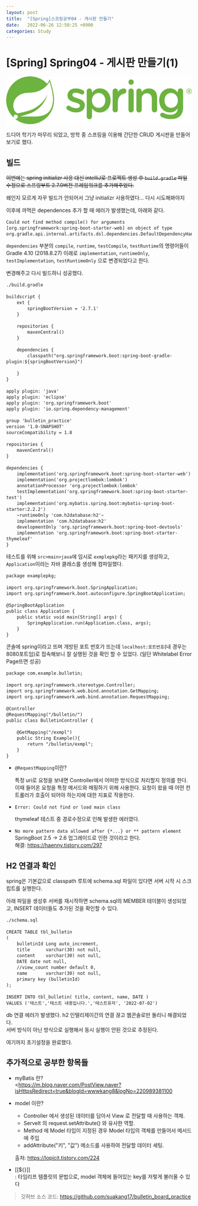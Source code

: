 ```yaml
---
layout: post
title:  "[Spring]스프링공부04 - 게시판 만들기"
date:   2022-06-26 12:50:25 +0900
categories: Study
---
```


# [Spring] Spring04 - 게시판 만들기(1)

<img src='/assets/img/docs/springlogo.svg' />  

드디어 학기가 마무리 되었고, 방학 중 스프링을 이용해 간단한 CRUD 게시판을 만들어보기로 했다.

## 빌드

~~이번에는 spring initializr 사용 대신 intelliJ로 프로젝트 생성 후 `build.gradle` 파일 수정으로 스프링부트 2.7.0버전 프레임워크를 추가해주었다.~~  

왜인지 모르게 자꾸 빌드가 안되어서 그냥 initializr 사용하였다... 다시 시도해봐야지

이후에 까먹은 dependences 추가 할 때 에러가 발생했는데, 아래와 같다.

``` 
Could not find method compile() for arguments [org.springframework:spring-boot-starter-web] on object of type org.gradle.api.internal.artifacts.dsl.dependencies.DefaultDependencyHandler.
```  

`dependencies` 부분의 `compile`, `runtime`, `testCompile`, `testRuntime`의 명령어들이 Gradle 4.10 (2018.8.27) 이래로 `implementation`, `runtimeOnly`, `testImplementation`, `testRuntimeOnly` 으로 변경되었다고 한다.   

변경해주고 다시 빌드하니 성공했다.


```
./build.gradle

buildscript {
    ext {
        springBootVersion = '2.7.1'
    }

    repositories {
        mavenCentral()
    }

    dependencies {
        classpath("org.springframework.boot:spring-boot-gradle-plugin:${springBootVersion}")

    }
}

apply plugin: 'java'
apply plugin: 'eclipse'
apply plugin: 'org.springframework.boot'
apply plugin: 'io.spring.dependency-management'

group 'bulletin_practice'
version '1.0-SNAPSHOT'
sourceCompatibility = 1.8

repositories {
    mavenCentral()
}

dependencies {
    implementation('org.springframework.boot:spring-boot-starter-web')
    implementation('org.projectlombok:lombok')
    annotationProcessor 'org.projectlombok:lombok'
    testImplementation('org.springframework.boot:spring-boot-starter-test')
    implementation('org.mybatis.spring.boot:mybatis-spring-boot-starter:2.2.2')
    ~runtimeOnly 'com.h2database:h2'~
    implementation 'com.h2database:h2'
    developmentOnly 'org.springframework.boot:spring-boot-devtools'
    implementation 'org.springframework.boot:spring-boot-starter-thymeleaf'
}
```

테스트를 위해 `src>main>java`에 임시로 `exmplepkg`라는 패키지를 생성하고, `Application`이라는 자바 클래스를 생성해 컴파일했다.
```
package examplepkg;

import org.springframework.boot.SpringApplication;
import org.springframework.boot.autoconfigure.SpringBootApplication;

@SpringBootApplication
public class Application {
    public static void main(String[] args) {
        SpringApplication.run(Application.class, args);
    }
}
```
콘솔에 spring이라고 뜨며 개방된 포트 번호가 뜨는데 `localhost:포트번호`(내 경우는 8080포트임)로 접속해보니 잘 실행된 것을 확인 할 수 있었다. (일단 Whitelabel Error Page뜨면 성공)  

```
package com.example.bulletin;

import org.springframework.stereotype.Controller;
import org.springframework.web.bind.annotation.GetMapping;
import org.springframework.web.bind.annotation.RequestMapping;

@Controller
@RequestMapping("/bulletin/")
public class BulletinController {

	@GetMapping("/exmpl")
	public String Example(){
		return "/bulletin/exmpl";
	}
}
```

- `@RequestMapping`이란?

    특정 uri로 요청을 보내면 Controller에서 어떠한 방식으로 처리할지 정의를 한다.
    이때 들어온 요청을 특정 메서드와 매핑하기 위해 사용한다.
    요청이 왔을 때 어떤 컨트롤러가 호출이 되어야 하는지에 대한 지표로 작용한다.

- `Error: Could not find or load main class` 

    thymeleaf 테스트 중 경로수정으로 인해 발생한 에러였다.

-  `No more pattern data allowed after {*...} or ** pattern element`
    SpringBoot 2.5 → 2.6 업그레이드로 인한 것이라고 한다.  
    해결: <https://haenny.tistory.com/297>

## H2 연결과 확인

spring은 기본값으로 classpath 루트에 schema.sql 파일이 있다면 서버 시작 시 스크립트를 실행한다.  

아래 파일을 생성후 서버를 재시작하면 schema.sql의 MEMBER 테이블이 생성되었고, INSERT 데이터들도 추가된 것을 확인할 수 있다.
```
./schema.sql

CREATE TABLE tbl_bulletin
(
    bulletinId Long auto_increment,
    title      varchar(30) not null,
    content    varchar(30) not null,
    DATE date not null,
    //view_count number default 0,
    name       varchar(30) not null,
    primary key (bulletinId)
);

INSERT INTO tbl_bulletin( title, content, name, DATE )
VALUES ('테스트','테스트 내용입니다.','테스트유저', '2022-07-02')
```
db 연결 에러가 발생했다. h2 인텔리제이간의 연결 끊고 웹콘솔로만 돌리니 해결되었다.  
서버 방식이 아닌 방식으로 실행해서 동시 실행이 안된 것으로 추정된다.

여기까지 초기설정을 완료했다.


## 추가적으로 공부한 항목들

- myBatis 란?  
<https://m.blog.naver.com/PostView.naver?isHttpsRedirect=true&blogId=wwwkang8&logNo=220989381100
>

- model 이란?
    - Controller 에서 생성된 데이터를 담아서 View 로 전달할 때 사용하는 객체.
    - Servelt 의 request.setAttribute() 와 유사한 역할.
    - Method 에 Model 타입이 지정된 경우 Model 타입의 객체를 만들어서 메서드에 주입
    - addAttribute("키", "값") 메소드를 사용하여 전달할 데이터 세팅.

    출처: <https://lopicit.tistory.com/224> 

- [[${}]]  
 : 타임리프 템플릿의 문법으로, model 객체에 들어있는 key를 저렇게 불러올 수 있다

 > 깃허브 소스 코드: <https://github.com/suakang17/bulletin_board_practice>

